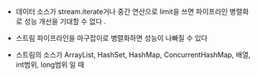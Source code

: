- 데이터 소스가 stream.iterate거나 중간 연산으로 limit을 쓰면 파이프라인 병렬화로 성능 개선을 기대할 수 없다 .
- 스트림 파이프라인을 마구잡이로 병렬화하면 성능이 나빠질 수 있다

- 스트림의 소스가 ArrayList, HashSet, HashMap, ConcurrentHashMap, 배열, int범위, long범위 일 때 

